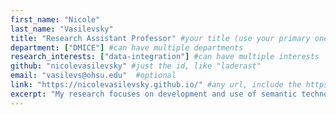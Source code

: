 ```yaml
---
first_name: "Nicole"      
last_name: "Vasilevsky"  
title: "Research Assistant Professor" #your title (use your primary one)
department: ["DMICE"] #can have multiple departments  
research_interests: ["data-integration"] #can have multiple interests  
github: "nicolevasilevsky" #just the id, like "laderast"
email: "vasilevs@ohsu.edu"  #optional
link: "https://nicolevasilevsky.github.io/" #any url, include the https://  
excerpt: "My research focuses on development and use of semantic technologies to facilitate new knowledge discovery and promote scientific reproducibility." # a little bio - no more than 200 characters. We may integrate this.
---
```

